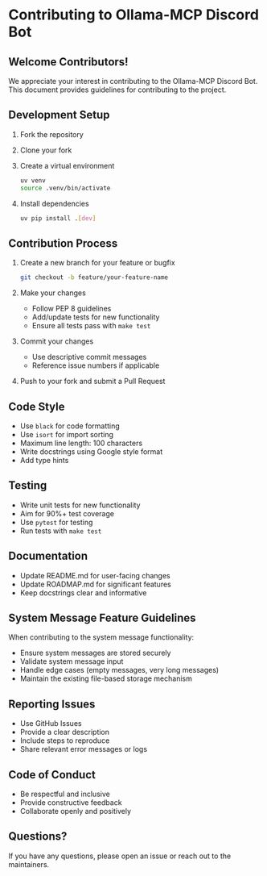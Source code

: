 # Contributing to Ollama-MCP Discord Bot

## Welcome Contributors!

We appreciate your interest in contributing to the Ollama-MCP Discord Bot. This document provides guidelines for contributing to the project.

## Development Setup

1. Fork the repository
2. Clone your fork
3. Create a virtual environment

   ```bash
   uv venv
   source .venv/bin/activate
   ```

4. Install dependencies

   ```bash
   uv pip install .[dev]
   ```

## Contribution Process

1. Create a new branch for your feature or bugfix

   ```bash
   git checkout -b feature/your-feature-name
   ```

2. Make your changes

   - Follow PEP 8 guidelines
   - Add/update tests for new functionality
   - Ensure all tests pass with `make test`

3. Commit your changes

   - Use descriptive commit messages
   - Reference issue numbers if applicable

4. Push to your fork and submit a Pull Request

## Code Style

- Use `black` for code formatting
- Use `isort` for import sorting
- Maximum line length: 100 characters
- Write docstrings using Google style format
- Add type hints

## Testing

- Write unit tests for new functionality
- Aim for 90%+ test coverage
- Use `pytest` for testing
- Run tests with `make test`

## Documentation

- Update README.md for user-facing changes
- Update ROADMAP.md for significant features
- Keep docstrings clear and informative

## System Message Feature Guidelines

When contributing to the system message functionality:

- Ensure system messages are stored securely
- Validate system message input
- Handle edge cases (empty messages, very long messages)
- Maintain the existing file-based storage mechanism

## Reporting Issues

- Use GitHub Issues
- Provide a clear description
- Include steps to reproduce
- Share relevant error messages or logs

## Code of Conduct

- Be respectful and inclusive
- Provide constructive feedback
- Collaborate openly and positively

## Questions?

If you have any questions, please open an issue or reach out to the maintainers.
